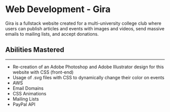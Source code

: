 # Web Development - Gira
Gira is a fullstack website created for a multi-university college club where users can publish articles and events with images and videos, send massive emails to mailing lists, and accept donations.

## Abilities Mastered
---
- Re-creation of an Adobe Photoshop and Adobe Illustrator design for this website with CSS (front-end)
- Usage of .svg files with CSS to dynamically change their color on events
- AWS
- Email Domains
- CSS Animations
- Mailing Lists
- PayPal API
